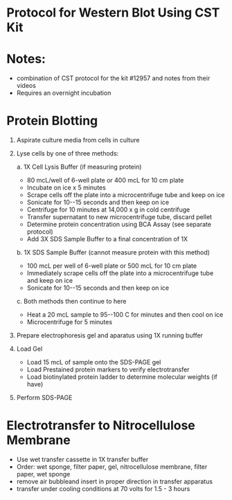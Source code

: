 Protocol for Western Blot Using CST Kit
=======================================

# Notes:
- combination of CST protocol for the kit #12957 and notes from their videos
- Requires an overnight incubation

# Protein Blotting
1. Aspirate culture media from cells in culture
2. Lyse cells by one of three methods:

   a. 1X Cell Lysis Buffer (if measuring protein)
      - 80 mcL/well of 6-well plate or 400 mcL for 10 cm plate
      - Incubate on ice x 5 minutes
      - Scrape cells off the plate into a microcentrifuge tube and keep on ice
      - Sonicate for 10--15 seconds and then keep on ice
      - Centrifuge for 10 minutes at 14,000 x g in cold centrifuge
      - Transfer supernatant to new microcentrifuge tube, discard pellet
      - Determine protein concentration using BCA Assay (see separate protocol)
      - Add 3X SDS Sample Buffer to a final concentration of 1X
      
   b. 1X SDS Sample Buffer (cannot measure protein with this method)
      - 100 mcL per well of 6-well plate or 500 mcL for 10 cm plate
      - Immediately scrape cells off the plate into a microcentrifuge tube and keep on ice
      - Sonicate for 10--15 seconds and then keep on ice
      
   c. Both methods then continue to here
      - Heat a 20 mcL sample to 95--100 C for minutes and then cool on ice
      - Microcentrifuge for 5 minutes
      
3. Prepare electrophoresis gel and aparatus using 1X running buffer

4. Load Gel
   - Load 15 mcL of sample onto the SDS-PAGE gel 
   - Load Prestained protein markers to verify electrotransfer
   - Load biotinylated protein ladder to determine molecular weights (if have)
   
5. Perform SDS-PAGE

# Electrotransfer to Nitrocellulose Membrane
- Use wet transfer cassette in 1X transfer buffer
- Order: wet sponge, filter paper, gel, nitrocellulose membrane, filter paper, wet sponge
- remove air bubbleand insert in proper direction in transfer apparatus
- transfer under cooling conditions at 70 volts for 1.5 - 3 hours
